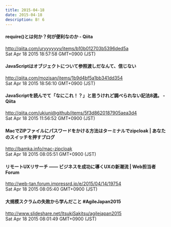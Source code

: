 ```yaml
---
title: 2015-04-18
date: 2015-04-18
description: B! 6
---
```


#### require()とは何か？何が便利なのか - Qiita
http://qiita.com/uryyyyyyy/items/b10b012703b5396ded5a<br>
Sat Apr 18 2015 18:57:58 GMT+0900 (JST)<br>


#### JavaScriptはオブジェクトについて参照渡しだなんて、信じない
http://qiita.com/mozisan/items/1b9d4bf5a1bb341dd354<br>
Sat Apr 18 2015 18:56:10 GMT+0900 (JST)<br>


#### JavaScriptを読んでて「なにこれ！？」と思うけれど調べられない記法8選。 - Qiita
http://qiita.com/ukiuni@github/items/5f3d8620187905aea3d4<br>
Sat Apr 18 2015 11:56:52 GMT+0900 (JST)<br>


#### MacでZIPファイルにパスワードをかける方法はターミナルでzipcloak | あなたのスイッチを押すブログ
http://bamka.info/mac-zipcloak<br>
Sat Apr 18 2015 08:05:51 GMT+0900 (JST)<br>


#### リモートUXリサーチ ―― ビジネスを成功に導くUXの新潮流 | Web担当者Forum
http://web-tan.forum.impressrd.jp/e/2015/04/14/19754<br>
Sat Apr 18 2015 08:05:40 GMT+0900 (JST)<br>


#### 大規模スクラムの失敗から学んだこと #AgileJapan2015
http://www.slideshare.net/ItsukiSakitsu/agilejapan2015<br>
Sat Apr 18 2015 08:01:49 GMT+0900 (JST)<br>


